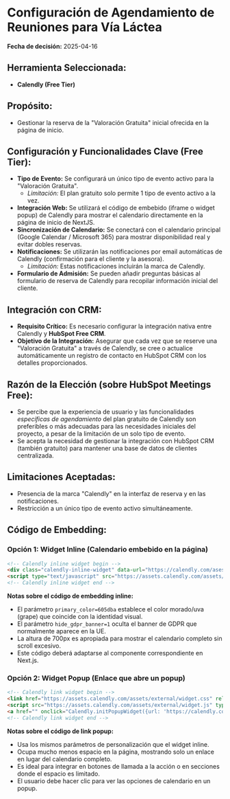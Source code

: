 # Configuración de Agendamiento de Reuniones para Vía Láctea

**Fecha de decisión:** 2025-04-16

## Herramienta Seleccionada:

*   **Calendly (Free Tier)**

## Propósito:

*   Gestionar la reserva de la "Valoración Gratuita" inicial ofrecida en la página de inicio.

## Configuración y Funcionalidades Clave (Free Tier):

*   **Tipo de Evento:** Se configurará un único tipo de evento activo para la "Valoración Gratuita".
    *   *Limitación:* El plan gratuito solo permite 1 tipo de evento activo a la vez.
*   **Integración Web:** Se utilizará el código de embebido (iframe o widget popup) de Calendly para mostrar el calendario directamente en la página de inicio de NextJS.
*   **Sincronización de Calendario:** Se conectará con el calendario principal (Google Calendar / Microsoft 365) para mostrar disponibilidad real y evitar dobles reservas.
*   **Notificaciones:** Se utilizarán las notificaciones por email automáticas de Calendly (confirmación para el cliente y la asesora).
    *   *Limitación:* Estas notificaciones incluirán la marca de Calendly.
*   **Formulario de Admisión:** Se pueden añadir preguntas básicas al formulario de reserva de Calendly para recopilar información inicial del cliente.

## Integración con CRM:

*   **Requisito Crítico:** Es necesario configurar la integración nativa entre Calendly y **HubSpot Free CRM**.
*   **Objetivo de la Integración:** Asegurar que cada vez que se reserve una "Valoración Gratuita" a través de Calendly, se cree o actualice automáticamente un registro de contacto en HubSpot CRM con los detalles proporcionados.

## Razón de la Elección (sobre HubSpot Meetings Free):

*   Se percibe que la experiencia de usuario y las funcionalidades *específicas de agendamiento* del plan gratuito de Calendly son preferibles o más adecuadas para las necesidades iniciales del proyecto, a pesar de la limitación de un solo tipo de evento.
*   Se acepta la necesidad de gestionar la integración con HubSpot CRM (también gratuito) para mantener una base de datos de clientes centralizada.

## Limitaciones Aceptadas:

*   Presencia de la marca "Calendly" en la interfaz de reserva y en las notificaciones.
*   Restricción a un único tipo de evento activo simultáneamente.

## Código de Embedding:

### Opción 1: Widget Inline (Calendario embebido en la página)

```html
<!-- Calendly inline widget begin -->
<div class="calendly-inline-widget" data-url="https://calendly.com/asesoriainfantilvialactea/valoracion-gratuita?hide_gdpr_banner=1&primary_color=605dba" style="min-width:320px;height:700px;"></div>
<script type="text/javascript" src="https://assets.calendly.com/assets/external/widget.js" async></script>
<!-- Calendly inline widget end -->
```

**Notas sobre el código de embedding inline:**
* El parámetro `primary_color=605dba` establece el color morado/uva (grape) que coincide con la identidad visual.
* El parámetro `hide_gdpr_banner=1` oculta el banner de GDPR que normalmente aparece en la UE.
* La altura de 700px es apropiada para mostrar el calendario completo sin scroll excesivo.
* Este código deberá adaptarse al componente correspondiente en Next.js.

### Opción 2: Widget Popup (Enlace que abre un popup)

```html
<!-- Calendly link widget begin -->
<link href="https://assets.calendly.com/assets/external/widget.css" rel="stylesheet">
<script src="https://assets.calendly.com/assets/external/widget.js" type="text/javascript" async></script>
<a href="" onclick="Calendly.initPopupWidget({url: 'https://calendly.com/asesoriainfantilvialactea/valoracion-gratuita?hide_gdpr_banner=1&primary_color=605dba'});return false;">Agenda YA tu valoración GRATUITA</a>
<!-- Calendly link widget end -->
```

**Notas sobre el código de link popup:**
* Usa los mismos parámetros de personalización que el widget inline.
* Ocupa mucho menos espacio en la página, mostrando solo un enlace en lugar del calendario completo.
* Es ideal para integrar en botones de llamada a la acción o en secciones donde el espacio es limitado.
* El usuario debe hacer clic para ver las opciones de calendario en un popup.
